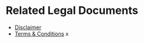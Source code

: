 # Related Legal Documents

- [Disclaimer](disclaimer.md)
 - [Terms & Conditions](terms_conditions.md)
x